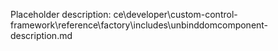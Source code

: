 Placeholder description: ce\developer\custom-control-framework\reference\factory\includes\unbinddomcomponent-description.md